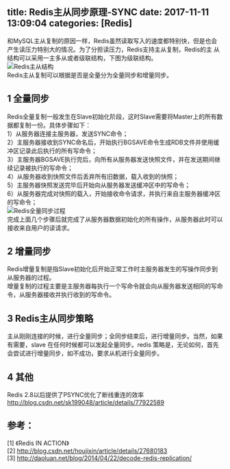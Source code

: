 title: Redis主从同步原理-SYNC
date: 2017-11-11 13:09:04
categories: [Redis]
------------------

和MySQL主从复制的原因一样，Redis虽然读取写入的速度都特别快，但是也会产生读压力特别大的情况。为了分担读压力，Redis支持主从复制，Redis的主
从结构可以采用一主多从或者级联结构，下图为级联结构。  
![Redis主从结构](http://img.blog.csdn.net/20160223183441769)  
Redis主从复制可以根据是否是全量分为全量同步和增量同步。

##  1 全量同步

Redis全量复制一般发生在Slave初始化阶段，这时Slave需要将Master上的所有数据都复制一份。具体步骤如下：  
1）从服务器连接主服务器，发送SYNC命令；  
2）主服务器接收到SYNC命名后，开始执行BGSAVE命令生成RDB文件并使用缓冲区记录此后执行的所有写命令；  
3）主服务器BGSAVE执行完后，向所有从服务器发送快照文件，并在发送期间继续记录被执行的写命令；  
4）从服务器收到快照文件后丢弃所有旧数据，载入收到的快照；  
5）主服务器快照发送完毕后开始向从服务器发送缓冲区中的写命令；  
6）从服务器完成对快照的载入，开始接收命令请求，并执行来自主服务器缓冲区的写命令；  
![Redis全量同步过程](http://img.blog.csdn.net/20160223183521160)  
完成上面几个步骤后就完成了从服务器数据初始化的所有操作，从服务器此时可以接收来自用户的读请求。

##  2 增量同步

Redis增量复制是指Slave初始化后开始正常工作时主服务器发生的写操作同步到从服务器的过程。  
增量复制的过程主要是主服务器每执行一个写命令就会向从服务器发送相同的写命令，从服务器接收并执行收到的写命令。

##  3 Redis主从同步策略

主从刚刚连接的时候，进行全量同步；全同步结束后，进行增量同步。当然，如果有需要，slave 在任何时候都可以发起全量同步。redis
策略是，无论如何，首先会尝试进行增量同步，如不成功，要求从机进行全量同步。

##  4 其他

Redis 2.8以后提供了PSYNC优化了断线重连的效率  
[ http://blog.csdn.net/sk199048/article/details/77922589
](http://blog.csdn.net/sk199048/article/details/77922589)

##  参考：

[1] 《Redis IN ACTION》  
[2] [ http://blog.csdn.net/houjixin/article/details/27680183
](http://blog.csdn.net/houjixin/article/details/27680183)  
[3] [ http://daoluan.net/blog/2014/04/22/decode-redis-replication/
](http://daoluan.net/blog/2014/04/22/decode-redis-replication/)

